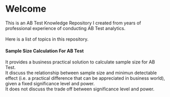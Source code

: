 # Welcome
This is an AB Test Knowledge Repository I created from years of professional experience of conducting AB Test analytics.
<br>
<br>
Here is a list of topics in this repository.
<br>
#### Sample Size Calculation For AB Test
It provides a business practical solution to calculate sample size for AB Test.
<br>It discuss the relationship between sample size and minimun detectable effect (i.e. a practical difference that can be appreciated in business world), given a fixed significance level and power. 
<br>It does not discuss the trade off between significance level and power.
